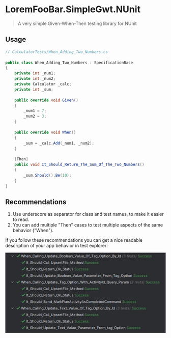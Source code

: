 # LoremFooBar.SimpleGwt.NUnit

> A very simple Given-When-Then testing library for NUnit

## Usage

```c#
// CalculatorTests/When_Adding_Two_Numbers.cs

public class When_Adding_Two_Numbers : SpecificationBase
{
    private int _num1;
    private int _num2;
    private Calculator _calc;
    private int _sum;

    public override void Given()
    {
        _num1 = 7;
        _num2 = 3;
    }

    public override void When()
    {
        _sum = _calc.Add(_num1, _num2);
    }

    [Then]
    public void It_Should_Return_The_Sum_Of_The_Two_Numbers()
    {
        _sum.Should().Be(10);
    }
}
```

## Recommendations

1. Use underscore as separator for class and test names, to make it easier to read.
2. You can add multiple "Then" cases to test multiple aspects of the same behavior ("When").

If you follow these recommendations you can get a nice readable description of your app behavior in test explorer:

![test explorer example](https://raw.githubusercontent.com/LoremFooBar/SimpleGwt.NUnit/6e0b713bfec81b2fc99ce46d914bb4a7e5f6c2d2/assets/readme/test-explorer.jpg)
